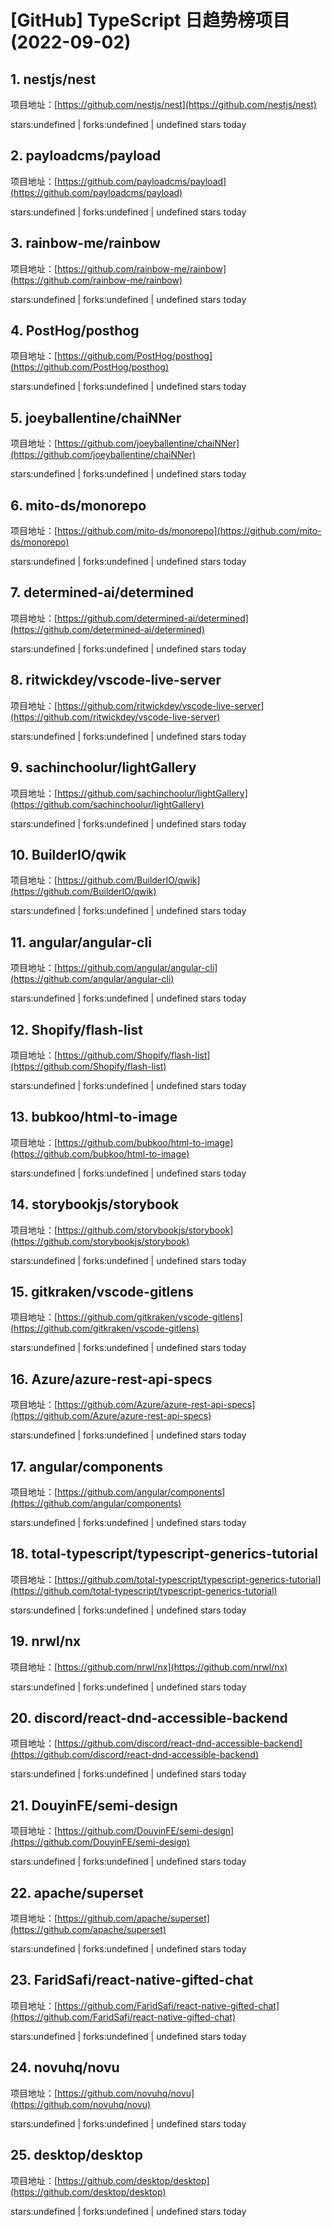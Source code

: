 # [GitHub] TypeScript 日趋势榜项目(2022-09-02)

## 1. nestjs/nest 

项目地址：[https://github.com/nestjs/nest](https://github.com/nestjs/nest)

stars:undefined | forks:undefined | undefined stars today 



## 2. payloadcms/payload 

项目地址：[https://github.com/payloadcms/payload](https://github.com/payloadcms/payload)

stars:undefined | forks:undefined | undefined stars today 



## 3. rainbow-me/rainbow 

项目地址：[https://github.com/rainbow-me/rainbow](https://github.com/rainbow-me/rainbow)

stars:undefined | forks:undefined | undefined stars today 



## 4. PostHog/posthog 

项目地址：[https://github.com/PostHog/posthog](https://github.com/PostHog/posthog)

stars:undefined | forks:undefined | undefined stars today 



## 5. joeyballentine/chaiNNer 

项目地址：[https://github.com/joeyballentine/chaiNNer](https://github.com/joeyballentine/chaiNNer)

stars:undefined | forks:undefined | undefined stars today 



## 6. mito-ds/monorepo 

项目地址：[https://github.com/mito-ds/monorepo](https://github.com/mito-ds/monorepo)

stars:undefined | forks:undefined | undefined stars today 



## 7. determined-ai/determined 

项目地址：[https://github.com/determined-ai/determined](https://github.com/determined-ai/determined)

stars:undefined | forks:undefined | undefined stars today 



## 8. ritwickdey/vscode-live-server 

项目地址：[https://github.com/ritwickdey/vscode-live-server](https://github.com/ritwickdey/vscode-live-server)

stars:undefined | forks:undefined | undefined stars today 



## 9. sachinchoolur/lightGallery 

项目地址：[https://github.com/sachinchoolur/lightGallery](https://github.com/sachinchoolur/lightGallery)

stars:undefined | forks:undefined | undefined stars today 



## 10. BuilderIO/qwik 

项目地址：[https://github.com/BuilderIO/qwik](https://github.com/BuilderIO/qwik)

stars:undefined | forks:undefined | undefined stars today 



## 11. angular/angular-cli 

项目地址：[https://github.com/angular/angular-cli](https://github.com/angular/angular-cli)

stars:undefined | forks:undefined | undefined stars today 



## 12. Shopify/flash-list 

项目地址：[https://github.com/Shopify/flash-list](https://github.com/Shopify/flash-list)

stars:undefined | forks:undefined | undefined stars today 



## 13. bubkoo/html-to-image 

项目地址：[https://github.com/bubkoo/html-to-image](https://github.com/bubkoo/html-to-image)

stars:undefined | forks:undefined | undefined stars today 



## 14. storybookjs/storybook 

项目地址：[https://github.com/storybookjs/storybook](https://github.com/storybookjs/storybook)

stars:undefined | forks:undefined | undefined stars today 



## 15. gitkraken/vscode-gitlens 

项目地址：[https://github.com/gitkraken/vscode-gitlens](https://github.com/gitkraken/vscode-gitlens)

stars:undefined | forks:undefined | undefined stars today 



## 16. Azure/azure-rest-api-specs 

项目地址：[https://github.com/Azure/azure-rest-api-specs](https://github.com/Azure/azure-rest-api-specs)

stars:undefined | forks:undefined | undefined stars today 



## 17. angular/components 

项目地址：[https://github.com/angular/components](https://github.com/angular/components)

stars:undefined | forks:undefined | undefined stars today 



## 18. total-typescript/typescript-generics-tutorial 

项目地址：[https://github.com/total-typescript/typescript-generics-tutorial](https://github.com/total-typescript/typescript-generics-tutorial)

stars:undefined | forks:undefined | undefined stars today 



## 19. nrwl/nx 

项目地址：[https://github.com/nrwl/nx](https://github.com/nrwl/nx)

stars:undefined | forks:undefined | undefined stars today 



## 20. discord/react-dnd-accessible-backend 

项目地址：[https://github.com/discord/react-dnd-accessible-backend](https://github.com/discord/react-dnd-accessible-backend)

stars:undefined | forks:undefined | undefined stars today 



## 21. DouyinFE/semi-design 

项目地址：[https://github.com/DouyinFE/semi-design](https://github.com/DouyinFE/semi-design)

stars:undefined | forks:undefined | undefined stars today 



## 22. apache/superset 

项目地址：[https://github.com/apache/superset](https://github.com/apache/superset)

stars:undefined | forks:undefined | undefined stars today 



## 23. FaridSafi/react-native-gifted-chat 

项目地址：[https://github.com/FaridSafi/react-native-gifted-chat](https://github.com/FaridSafi/react-native-gifted-chat)

stars:undefined | forks:undefined | undefined stars today 



## 24. novuhq/novu 

项目地址：[https://github.com/novuhq/novu](https://github.com/novuhq/novu)

stars:undefined | forks:undefined | undefined stars today 



## 25. desktop/desktop 

项目地址：[https://github.com/desktop/desktop](https://github.com/desktop/desktop)

stars:undefined | forks:undefined | undefined stars today 



